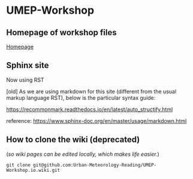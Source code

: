 # UMEP-Workshop

## Homepage of workshop files
[Homepage](docs/Home.md)

## Sphinx site

Now using RST

[old]
As we are using markdown for this site (different from the usual markup language RST), below is the particular syntax guide:

https://recommonmark.readthedocs.io/en/latest/auto_structify.html

reference: https://www.sphinx-doc.org/en/master/usage/markdown.html

## How to clone the wiki (deprecated)

(*so wiki pages can be edited locally, which makes life easier.*)
```shell
git clone git@github.com:Urban-Meteorology-Reading/UMEP-Workshop.io.wiki.git

```
